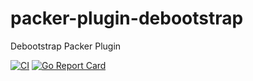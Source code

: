 # packer-plugin-debootstrap
Debootstrap Packer Plugin

[![CI](https://github.com/takumin/packer-plugin-debootstrap/actions/workflows/integration.yml/badge.svg)](https://github.com/takumin/packer-plugin-debootstrap/actions/workflows/integration.yml)
[![Go Report Card](https://goreportcard.com/badge/github.com/takumin/packer-plugin-debootstrap)](https://goreportcard.com/report/github.com/takumin/packer-plugin-debootstrap)
